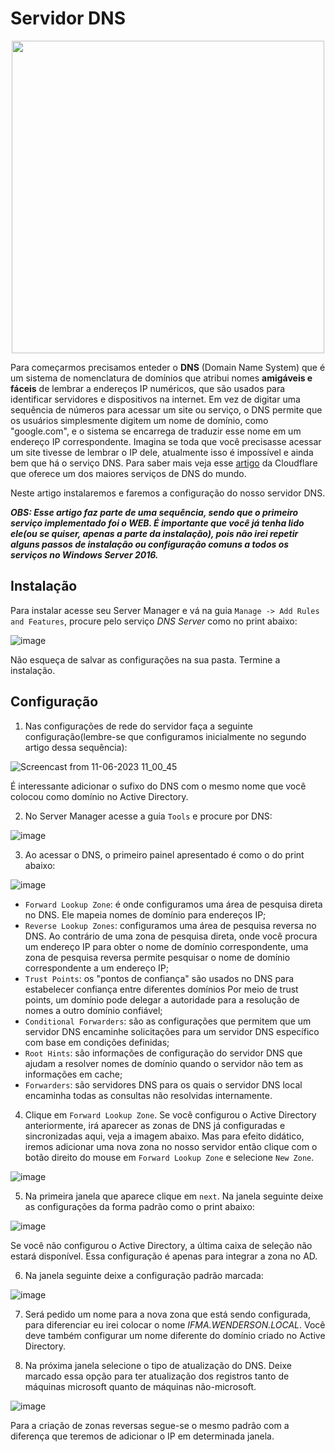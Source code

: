 # Servidor DNS

<div align="center">

<img src = https://github.com/wendersoon/WindowsServer/assets/104470835/1a913f46-9113-4502-9a42-734f9ec36bf1 width="500" />

</div>

  
Para começarmos precisamos enteder o **DNS** (Domain Name System) que é um sistema de nomenclatura de domínios que atribui nomes **amigáveis e fáceis** de lembrar a endereços IP numéricos, que são usados para identificar servidores e dispositivos na internet. Em vez de digitar uma sequência de números para acessar um site ou serviço, o DNS permite que os usuários simplesmente digitem um nome de domínio, como "google.com", e o sistema se encarrega de traduzir esse nome em um endereço IP correspondente. Imagina se toda que você precisasse acessar um site tivesse de lembrar o IP dele, atualmente isso é impossível e ainda bem que há o serviço DNS. Para saber mais veja esse [artigo](https://www.cloudflare.com/pt-br/learning/dns/what-is-dns/) da Cloudflare que oferece um dos maiores serviços de DNS do mundo.<br>

Neste artigo instalaremos e faremos a configuração do nosso servidor DNS.

***OBS: Esse artigo faz parte de uma sequência, sendo que o primeiro serviço implementado foi o WEB. É importante que você já tenha lido ele(ou se quiser, apenas a parte da instalação), pois não irei repetir alguns passos de instalação ou configuração comuns a todos os serviços no Windows Server 2016.***

## Instalação

Para instalar acesse seu Server Manager e vá na guia `Manage -> Add Rules and Features`, procure pelo serviço *DNS Server* como no print abaixo:

![image](https://github.com/wendersoon/WindowsServer/assets/104470835/ba33f57a-1ce8-4422-8e70-619ac6f5dc1a)

Não esqueça de salvar as configurações na sua pasta. Termine a instalação.

## Configuração

1. Nas configurações de rede do servidor faça a seguinte configuração(lembre-se que configuramos inicialmente no segundo artigo dessa sequência):

![Screencast from 11-06-2023 11_00_45](https://github.com/wendersoon/WindowsServer/assets/104470835/65b89385-9199-4ac3-8729-07a901f47878)

É interessante adicionar o sufixo do DNS com o mesmo nome que você colocou como domínio no Active Directory. 

2. No Server Manager acesse a guia `Tools` e procure por DNS:

![image](https://github.com/wendersoon/WindowsServer/assets/104470835/2cea6881-c115-45d3-88e6-5867c0e558e5)

3. Ao acessar o DNS, o primeiro painel apresentado é como o do print abaixo:

![image](https://github.com/wendersoon/WindowsServer/assets/104470835/0eb986d0-3200-4b04-82a2-2c994d8aa673)

* `Forward Lookup Zone`: é onde configuramos uma área de pesquisa direta no DNS. Ele mapeia nomes de domínio para endereços IP;
* `Reverse Lookup Zones`: configuramos uma área de pesquisa reversa no DNS. Ao contrário de uma zona de pesquisa direta, onde você procura um endereço IP para obter o nome de domínio correspondente, uma zona de pesquisa reversa permite pesquisar o nome de domínio correspondente a um endereço IP;
* `Trust Points`: os "pontos de confiança" são usados no DNS para estabelecer confiança entre diferentes domínios Por meio de trust points, um domínio pode delegar a autoridade para a resolução de nomes a outro domínio confiável;
* `Conditional Forwarders`: são as configurações que permitem que um servidor DNS encaminhe solicitações para um servidor DNS específico com base em condições definidas; 
* `Root Hints`: são informações de configuração do servidor DNS que ajudam a resolver nomes de domínio quando o servidor não tem as informações em cache;
* `Forwarders`: são servidores DNS para os quais o servidor DNS local encaminha todas as consultas não resolvidas internamente. 

4. Clique em `Forward Lookup Zone`. Se você configurou o Active Directory anteriormente, irá aparecer as zonas de DNS já configuradas e sincronizadas aqui, veja a imagem abaixo. Mas para efeito didático, iremos adicionar uma nova zona no nosso servidor então clique com o botão direito do mouse em  `Forward Lookup Zone` e selecione `New Zone`.

![image](https://github.com/wendersoon/WindowsServer/assets/104470835/913ecb9e-f317-404e-aefb-a82aa08e3c25)

5. Na primeira janela que aparece clique em `next`. Na janela seguinte deixe as configurações da forma padrão como o print abaixo: 

![image](https://github.com/wendersoon/WindowsServer/assets/104470835/086e78af-a581-4133-9533-7f64feaebbf5)

Se você não configurou o Active Directory, a última caixa de seleção não estará disponível. Essa configuração é apenas para integrar a zona no AD.

6. Na janela seguinte deixe a configuração padrão marcada:

![image](https://github.com/wendersoon/WindowsServer/assets/104470835/759058ee-9ee7-4df0-ab79-4afa4c7ac24c)

7. Será pedido um nome para a nova zona que está sendo configurada, para diferenciar eu irei colocar o nome *IFMA.WENDERSON.LOCAL*. Você deve também configurar um nome diferente do domínio criado no Active Directory.

8. Na próxima janela selecione o tipo de atualização do DNS. Deixe marcado essa opção para ter atualização dos registros tanto de máquinas microsoft quanto de máquinas não-microsoft.

![image](https://github.com/wendersoon/WindowsServer/assets/104470835/25481fa6-0c39-48af-a045-361705034052)

Para a criação de zonas reversas segue-se o mesmo padrão com a diferença que teremos de adicionar o IP em determinada janela.





